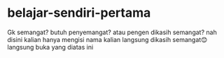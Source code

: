# belajar-sendiri-pertama
Gk semangat? butuh penyemangat? atau pengen dikasih semangat? nah disini kalian hanya mengisi nama kalian langsung dikasih semangat😊
langsung buka yang diatas ini
